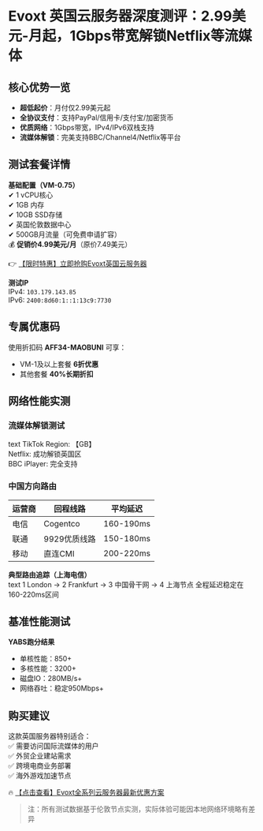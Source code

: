 # Evoxt 英国云服务器深度测评：2.99美元-月起，1Gbps带宽解锁Netflix等流媒体

## 核心优势一览
- **超低起价**：月付仅2.99美元起
- **全协议支付**：支持PayPal/信用卡/支付宝/加密货币
- **优质网络**：1Gbps带宽，IPv4/IPv6双栈支持
- **流媒体解锁**：完美支持BBC/Channel4/Netflix等平台

## 测试套餐详情
**基础配置（VM-0.75）**  
✔ 1 vCPU核心  
✔ 1GB 内存  
✔ 10GB SSD存储  
✔ 英国伦敦数据中心  
✔ 500GB月流量（可免费申请扩容）  
💰 **促销价4.99美元/月**（原价7.49美元）

👉 [【限时特惠】立即抢购Evoxt英国云服务器](https://bit.ly/evoxt)

**测试IP**  
IPv4: `103.179.143.85`  
IPv6: `2400:8d60:1::1:13c9:7730`

## 专属优惠码
使用折扣码 **AFF34-MAOBUNI** 可享：  
- VM-1及以上套餐 **6折优惠**  
- 其他套餐 **40%长期折扣**

## 网络性能实测
### 流媒体解锁测试
text
TikTok Region: 【GB】  
Netflix: 成功解锁英国区  
BBC iPlayer: 完全支持

### 中国方向路由
| 运营商       | 回程线路      | 平均延迟 |
|--------------|---------------|----------|
| 电信         | Cogentco      | 160-190ms|
| 联通         | 9929优质线路  | 150-180ms|
| 移动         | 直连CMI       | 200-220ms|

**典型路由追踪（上海电信）**  
text
1  London → 2  Frankfurt → 3  中国骨干网 → 4 上海节点
全程延迟稳定在160-220ms区间

## 基准性能测试
**YABS跑分结果**  
- 单核性能：850+  
- 多核性能：3200+  
- 磁盘IO：280MB/s+  
- 网络吞吐：稳定950Mbps+

## 购买建议
这款英国服务器特别适合：  
✅ 需要访问国际流媒体的用户  
✅ 外贸企业建站需求  
✅ 跨境电商业务部署  
✅ 海外游戏加速节点  

🔥 [【点击查看】Evoxt全系列云服务器最新优惠方案](https://bit.ly/evoxt)

> 注：所有测试数据基于伦敦节点实测，实际体验可能因本地网络环境略有差异